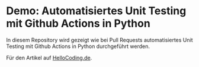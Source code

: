 # Demo: Automatisiertes Unit Testing mit Github Actions in Python

In diesem Repository wird gezeigt wie bei Pull Requests automatisiertes Unit Testing mit Github Actions in Python durchgeführt werden. 

Für den Artikel auf [HelloCoding.de](https://hellocoding.de).